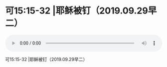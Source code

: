 # 可15:15-32 |耶稣被钉（2019.09.29早二）

<audio style="width: 100%;" preload="false" controls controlslist="nodownload"><source src="//file.simai.life/audio/mp3/old/27662.mp3" type="audio/mpeg">Your browser does not support the audio element.</audio>


<p>可15:15-32 |耶稣被钉（2019.09.29早二）</p>